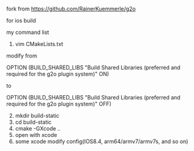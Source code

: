 fork from https://github.com/RainerKuemmerle/g2o

for ios build

my command list

1. vim CMakeLists.txt

  modify from
  
  OPTION (BUILD_SHARED_LIBS "Build Shared Libraries (preferred and required for the g2o plugin system)" ON)

  to
  
  OPTION (BUILD_SHARED_LIBS "Build Shared Libraries (preferred and required for the g2o plugin system)" OFF)

2. mkdir build-static
3. cd build-static
4. cmake -GXcode ..
5. open with xcode
6. some xcode modify config(IOS8.4, arm64/armv7/armv7s, and so on)

